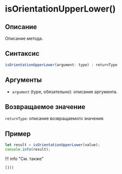 # isOrientationUpperLower()

## Описание
Описание метода.

## Синтаксис
```javascript
isOrientationUpperLower(argument: type) : returnType
```

## Аргументы
- `argument` (type, обязательно): описание аргумента.

## Возвращаемое значение
`returnType`: описание возвращаемого значения.

## Пример
```javascript linenums="1"
let result = isOrientationUpperLower(value);
console.info(result);
```

!!! info "См. также"

    []()

